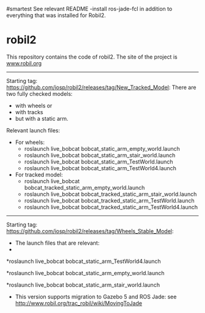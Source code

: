 #smartest
See relevant README
 -install ros-jade-fcl in addition to everything that was installed for Robil2.

# robil2
This repository contains the code of robil2.
The site of the project is www.robil.org
******************************************************************
Starting tag: https://github.com/iosp/robil2/releases/tag/New_Tracked_Model:
There are two fully checked models: 
   - with wheels or 
   - with tracks 
   - but with a static arm.

Relevant launch files:
   * For wheels:
      * roslaunch live_bobcat bobcat_static_arm_empty_world.launch
      * roslaunch live_bobcat bobcat_static_arm_stair_world.launch 
      * roslaunch live_bobcat bobcat_static_arm_TestWorld.launch
      * roslaunch live_bobcat bobcat_static_arm_TestWorld4.launch
   * For tracked model:
      * roslaunch live_bobcat bobcat_tracked_static_arm_empty_world.launch
      * roslaunch live_bobcat bobcat_tracked_static_arm_stair_world.launch 
      * roslaunch live_bobcat bobcat_tracked_static_arm_TestWorld.launch
      * roslaunch live_bobcat bobcat_tracked_static_arm_TestWorld4.launch

******************************************************************
Starting tag: https://github.com/iosp/robil2/releases/tag/Wheels_Stable_Model:
- The launch files that are relevant:
- 
*roslaunch live_bobcat bobcat_static_arm_TestWorld4.launch 

*roslaunch live_bobcat bobcat_static_arm_empty_world.launch

*roslaunch live_bobcat bobcat_static_arm_stair_world.launch
- This version supports migration to Gazebo 5 and ROS Jade: see http://www.robil.org/trac_robil/wiki/MovingToJade

